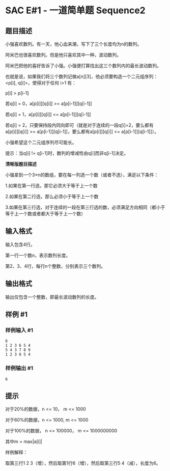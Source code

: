 # SAC E#1 - 一道简单题 Sequence2

## 题目描述

小强喜欢数列。有一天，他心血来潮，写下了三个长度均为n的数列。

阿米巴也很喜欢数列。但是他只喜欢其中一种，波动数列。


阿米巴把他的喜好告诉了小强。小强便打算找出这三个数列内的最长波动数列。

也就是说，如果我们将三个数列记做a[n][3]，他必须要构造一个二元组序列：<p[i], q[i]>，使得对于任何 i>1 有：

p[i] > p[i-1]

若q[i] = 0，a[p[i]][q[i]] >= a[p[i-1]][q[i-1]]

若q[i] = 1，a[p[i]][q[i]] <= a[p[i-1]][q[i-1]]

若q[i] = 2，只要保持段内同向即可（就是对于连续的一段q[i]=2，要么都有a[p[i]][q[i]] >= a[p[i-1]][q[i-1]]，要么都有a[p[i]][q[i]] <= a[p[i-1]][q[i-1]]）。

小强希望这个二元组序列尽可能长。


提示：当q[i] != q[i-1]时，数列的增减性由q[i]而非q[i-1]决定。


**清晰版题目描述**


小强拿到一个3×n的数组，要在每一列选一个数（或者不选），满足以下条件：


1.如果在第一行选，那它必须大于等于上一个数

2.如果在第二行选，那么必须小于等于上一个数

3.如果在第三行选，对于连续的一段在第三行选的数，必须满足方向相同（都小于等于上一个数或者都大于等于上一个数）


## 输入格式

输入包含4行。

第一行一个数n，表示数列长度。

第2、3、4行，每行n个整数，分别表示三个数列。


## 输出格式

输出仅包含一个整数，即最长波动数列的长度。


## 样例 #1

### 样例输入 #1
```
6
1 2 3 6 5 4
5 4 3 7 8 9
1 2 3 6 5 4
```

### 样例输出 #1

```
6
```

## 提示

对于20%的数据，n <= 10， m <= 1000

对于60%的数据，n <= 1000,  m <= 1000

对于100%的数据， n <= 100000， m <= 1000000000

其中m = max|a[i]|

样例解释：

取第三行1 2 3（增），然后取第1行6（增），然后取第三行5 4（减），长度为6。

